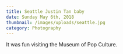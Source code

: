 ```yaml
---
title: Seattle Justin Tan baby
date: Sunday May 6th, 2018
thumbnail: /images/uploads/seattle.jpg
category: Photography
---
```


It was fun visiting the Museum of Pop Culture.
